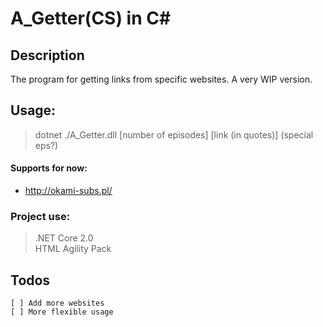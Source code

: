# A_Getter(CS) in C#

## Description
The program for getting links from specific websites. A very WIP version.

## Usage:
> dotnet ./A_Getter.dll [number of episodes] [link (in quotes)] (special eps?)

#### Supports for now:

 * http://okami-subs.pl/


### Project use: 

>.NET Core 2.0  
> HTML Agility Pack


## Todos

    [ ] Add more websites
    [ ] More flexible usage
